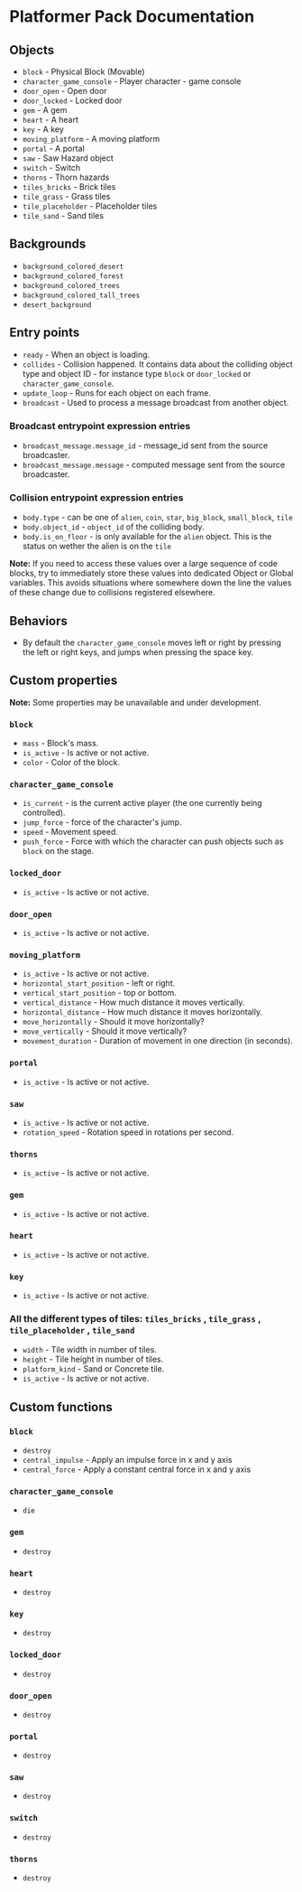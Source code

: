 # Platformer Pack Documentation

## Objects

* `block` - Physical Block (Movable)
* `character_game_console` - Player character - game console
* `door_open` - Open door
* `door_locked` - Locked door
* `gem` - A gem
* `heart` - A heart
* `key` - A key
* `moving_platform` - A moving platform
* `portal` - A portal
* `saw` - Saw Hazard object
* `switch` - Switch
* `thorns` - Thorn hazards
* `tiles_bricks` - Brick tiles
* `tile_grass` - Grass tiles
* `tile_placeholder` - Placeholder tiles
* `tile_sand` - Sand tiles

## Backgrounds

* `background_colored_desert`
* `background_colored_forest`
* `background_colored_trees`
* `background_colored_tall_trees`
* `desert_background`

## Entry points

* `ready` - When an object is loading.
* `collides` - Collision happened. It contains data about the colliding object type and object ID - for instance type `block` or `door_locked` or `character_game_console`.
* `update_loop` - Runs for each object on each frame.
* `broadcast` - Used to process a message broadcast from another object.

### Broadcast entrypoint expression entries

* `broadcast_message.message_id` - message_id sent from the source broadcaster.
* `broadcast_message.message` - computed message sent from the source broadcaster.

### Collision entrypoint expression entries

* `body.type` - can be one of `alien`, `coin`, `star`, `big_block`, `small_block`, `tile`
* `body.object_id` - `object_id` of the colliding body.
* `body.is_on_floor` - is only available for the `alien` object. This is the status on wether the alien is on the `tile`

**Note:** If you need to access these values over a large sequence of code blocks, try to immediately store these values into dedicated Object or Global variables. This avoids situations where somewhere down the line the values of these change due to collisions registered elsewhere.

## Behaviors

* By default the `character_game_console` moves left or right by pressing the left or right keys, and jumps when pressing the space key.

## Custom properties

**Note:** Some properties may be unavailable and under development.

### `block`

* `mass` - Block's mass.
* `is_active` - Is active or not active.
* `color` - Color of the block.

### `character_game_console`

* `is_current` - is the current active player (the one currently being controlled).
* `jump_force` - force of the character's jump.
* `speed` - Movement speed.
* `push_force` - Force with which the character can push objects such as `block` on the stage.

### `locked_door`

* `is_active` - Is active or not active.

### `door_open`

* `is_active` - Is active or not active.

### `moving_platform`

* `is_active` - Is active or not active.
* `horizontal_start_position` - left or right.
* `vertical_start_position` - top or bottom.
* `vertical_distance` - How much distance it moves vertically.
* `horizontal_distance` - How much distance it moves horizontally.
* `move_horizontally` - Should it move horizontally?
* `move_vertically` - Should it move vertically?
* `movement_duration` - Duration of movement in one direction (in seconds).

### `portal`

* `is_active` - Is active or not active.

### `saw`

* `is_active` - Is active or not active.
* `rotation_speed` - Rotation speed in rotations per second.

### `thorns`

* `is_active` - Is active or not active.

### `gem`

* `is_active` - Is active or not active.

### `heart`

* `is_active` - Is active or not active.

### `key`

* `is_active` - Is active or not active.

### All the different types of tiles: `tiles_bricks` , `tile_grass` , `tile_placeholder` , `tile_sand`

* `width` - Tile width in number of tiles.
* `height` - Tile height in number of tiles.
* `platform_kind` - Sand or Concrete tile.
* `is_active` - Is active or not active.

## Custom functions

### `block`

* `destroy`
* `central_impulse` - Apply an impulse force in x and y axis
* `central_force` - Apply a constant central force in x and y axis

### `character_game_console`

* `die`

### `gem`

* `destroy`

### `heart`

* `destroy`

### `key`

* `destroy`

### `locked_door`

* `destroy`

### `door_open`

* `destroy`

### `portal`

* `destroy`

### `saw`

* `destroy`

### `switch`

* `destroy`

### `thorns`

* `destroy`